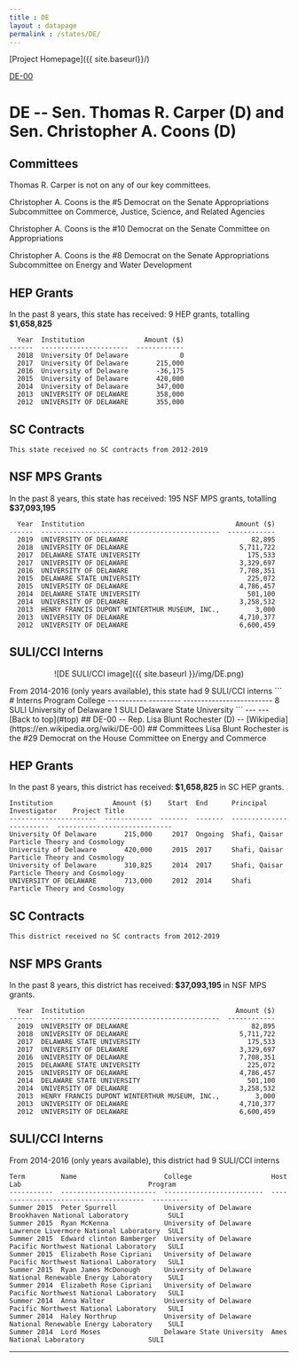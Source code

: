 ```yaml
---
title : DE
layout : datapage
permalink : /states/DE/
---
```

<a name="top"></a>
[Project Homepage]({{ site.baseurl}}/)


[DE-00](#DE-00)  

# DE -- Sen. Thomas R. Carper (D) and  Sen. Christopher A. Coons (D)
## Committees
Thomas R. Carper is not on any of our key committees. 

Christopher A. Coons is the #5 Democrat on the Senate Appropriations Subcommittee on Commerce, Justice, Science, and Related Agencies 

Christopher A. Coons is the #10 Democrat on the Senate Committee on Appropriations 

Christopher A. Coons is the #8 Democrat on the Senate Appropriations Subcommittee on Energy and Water Development 

## HEP Grants
In the past 8 years, this state has received:
9 HEP grants, totalling <b> $1,658,825</b>
```
  Year  Institution               Amount ($)
------  ----------------------  ------------
  2018  University Of Delaware             0
  2017  University Of Delaware       215,000
  2016  University of Delaware       -36,175
  2015  University of Delaware       420,000
  2014  University of Delaware       347,000
  2013  UNIVERSITY OF DELAWARE       358,000
  2012  UNIVERSITY OF DELAWARE       355,000
```
## SC Contracts
```
This state received no SC contracts from 2012-2019
```
## NSF MPS Grants
In the past 8 years, this state has received:
195 NSF MPS grants, totalling <b> $37,093,195</b>
```
  Year  Institution                                      Amount ($)
------  ---------------------------------------------  ------------
  2019  UNIVERSITY OF DELAWARE                               82,895
  2018  UNIVERSITY OF DELAWARE                            5,711,722
  2017  DELAWARE STATE UNIVERSITY                           175,533
  2017  UNIVERSITY OF DELAWARE                            3,329,697
  2016  UNIVERSITY OF DELAWARE                            7,708,351
  2015  DELAWARE STATE UNIVERSITY                           225,072
  2015  UNIVERSITY OF DELAWARE                            4,786,457
  2014  DELAWARE STATE UNIVERSITY                           501,100
  2014  UNIVERSITY OF DELAWARE                            3,258,532
  2013  HENRY FRANCIS DUPONT WINTERTHUR MUSEUM, INC.,         3,000
  2013  UNIVERSITY OF DELAWARE                            4,710,377
  2012  UNIVERSITY OF DELAWARE                            6,600,459
```
## SULI/CCI Interns
<p align="center">
![DE SULI/CCI image]({{ site.baseurl }}/img/DE.png)
</p>
From 2014-2016 (only years available), this state had 9 SULI/CCI interns
```
  # Interns  Program    College
-----------  ---------  -------------------------
          8  SULI       University of Delaware
          1  SULI       Delaware State University
```
---
---
<a name="DE-00"></a>
[Back to top](#top)
## DE-00 -- Rep. Lisa Blunt Rochester (D) -- [Wikipedia](https://en.wikipedia.org/wiki/DE-00)
## Committees
Lisa Blunt Rochester is the #29 Democrat on the House Committee on Energy and Commerce 

## HEP Grants
In the past 8 years, this district has received:<b> $1,658,825 </b>in SC HEP grants.
```
Institution               Amount ($)    Start  End      Principal Investigator    Project Title
----------------------  ------------  -------  -------  ------------------------  -----------------------------
University Of Delaware       215,000     2017  Ongoing  Shafi, Qaisar             Particle Theory and Cosmology
University of Delaware       420,000     2015  2017     Shafi, Qaisar             Particle Theory and Cosmology
University of Delaware       310,825     2014  2017     Shafi, Qaisar             Particle Theory and Cosmology
UNIVERSITY OF DELAWARE       713,000     2012  2014     Shafi                     Particle Theory and Cosmology
```
## SC Contracts
```
This district received no SC contracts from 2012-2019
```
## NSF MPS Grants
In the past 8 years, this district has received:<b> $37,093,195 </b>in NSF MPS grants.
```
  Year  Institution                                      Amount ($)
------  ---------------------------------------------  ------------
  2019  UNIVERSITY OF DELAWARE                               82,895
  2018  UNIVERSITY OF DELAWARE                            5,711,722
  2017  DELAWARE STATE UNIVERSITY                           175,533
  2017  UNIVERSITY OF DELAWARE                            3,329,697
  2016  UNIVERSITY OF DELAWARE                            7,708,351
  2015  DELAWARE STATE UNIVERSITY                           225,072
  2015  UNIVERSITY OF DELAWARE                            4,786,457
  2014  DELAWARE STATE UNIVERSITY                           501,100
  2014  UNIVERSITY OF DELAWARE                            3,258,532
  2013  HENRY FRANCIS DUPONT WINTERTHUR MUSEUM, INC.,         3,000
  2013  UNIVERSITY OF DELAWARE                            4,710,377
  2012  UNIVERSITY OF DELAWARE                            6,600,459
```
## SULI/CCI Interns
From 2014-2016 (only years available), this district had 9 SULI/CCI interns
```
Term         Name                      College                    Host Lab                                Program
-----------  ------------------------  -------------------------  --------------------------------------  ---------
Summer 2015  Peter Spurrell            University of Delaware     Brookhaven National Laboratory          SULI
Summer 2015  Ryan McKenna              University of Delaware     Lawrence Livermore National Laboratory  SULI
Summer 2015  Edward clinton Bamberger  University of Delaware     Pacific Northwest National Laboratory   SULI
Summer 2015  Elizabeth Rose Cipriani   University of Delaware     Pacific Northwest National Laboratory   SULI
Summer 2015  Ryan James McDonough      University of Delaware     National Renewable Energy Laboratory    SULI
Summer 2014  Elizabeth Rose Cipriani   University of Delaware     Pacific Northwest National Laboratory   SULI
Summer 2014  Anna Walter               University of Delaware     Pacific Northwest National Laboratory   SULI
Summer 2014  Haley Northrup            University of Delaware     National Renewable Energy Laboratory    SULI
Summer 2014  Lord Moses                Delaware State University  Ames National Laboratory                SULI
```
---

